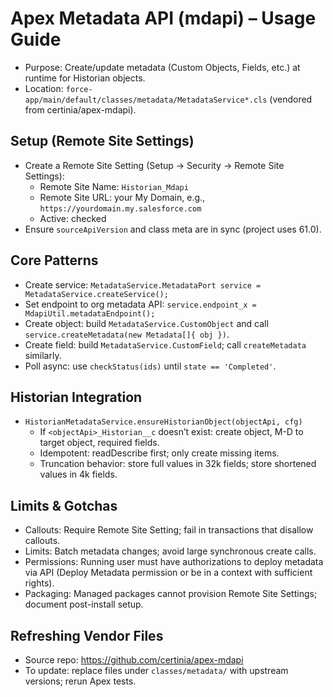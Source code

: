 # Apex Metadata API (mdapi) – Usage Guide

- Purpose: Create/update metadata (Custom Objects, Fields, etc.) at runtime for Historian objects.
- Location: `force-app/main/default/classes/metadata/MetadataService*.cls` (vendored from certinia/apex-mdapi).

## Setup (Remote Site Settings)
- Create a Remote Site Setting (Setup → Security → Remote Site Settings):
  - Remote Site Name: `Historian_Mdapi`
  - Remote Site URL: your My Domain, e.g., `https://yourdomain.my.salesforce.com`
  - Active: checked
- Ensure `sourceApiVersion` and class meta are in sync (project uses 61.0).

## Core Patterns
- Create service: `MetadataService.MetadataPort service = MetadataService.createService();`
- Set endpoint to org metadata API: `service.endpoint_x = MdapiUtil.metadataEndpoint();`
- Create object: build `MetadataService.CustomObject` and call `service.createMetadata(new Metadata[]{ obj })`.
- Create field: build `MetadataService.CustomField`; call `createMetadata` similarly.
- Poll async: use `checkStatus(ids)` until `state == 'Completed'`.

## Historian Integration
- `HistorianMetadataService.ensureHistorianObject(objectApi, cfg)`
  - If `<objectApi>_Historian__c` doesn’t exist: create object, M-D to target object, required fields.
  - Idempotent: readDescribe first; only create missing items.
  - Truncation behavior: store full values in 32k fields; store shortened values in 4k fields.

## Limits & Gotchas
- Callouts: Require Remote Site Setting; fail in transactions that disallow callouts.
- Limits: Batch metadata changes; avoid large synchronous create calls.
- Permissions: Running user must have authorizations to deploy metadata via API (Deploy Metadata permission or be in a context with sufficient rights).
- Packaging: Managed packages cannot provision Remote Site Settings; document post-install setup.

## Refreshing Vendor Files
- Source repo: https://github.com/certinia/apex-mdapi
- To update: replace files under `classes/metadata/` with upstream versions; rerun Apex tests.
